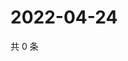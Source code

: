 # 2022-04-24

共 0 条

<!-- BEGIN WEIBO -->
<!-- 最后更新时间 Sun Apr 24 2022 16:15:51 GMT+0800 (China Standard Time) -->

<!-- END WEIBO -->
